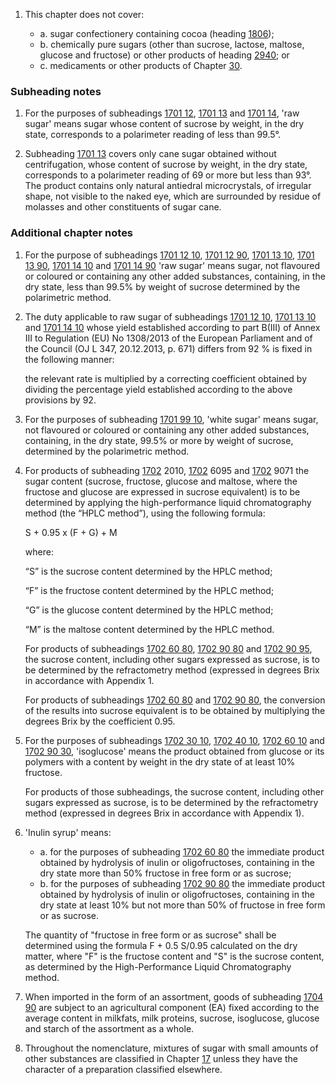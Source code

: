 1. This chapter does not cover:

   - a. sugar confectionery containing cocoa (heading [1806](/headings/1806));
   - b. chemically pure sugars (other than sucrose, lactose, maltose, glucose and fructose) or other products of heading [2940](/headings/2940); or
   - c. medicaments or other products of Chapter [30](/chapters/30).

### Subheading notes

1. For the purposes of subheadings [1701 12](/subheadings/1701120000-80), [1701 13](/subheadings/1701130000-80) and [1701 14](/subheadings/1701140000-80), 'raw sugar' means sugar whose content of sucrose by weight, in the dry state, corresponds to a polarimeter reading of less than 99.5°.

2. Subheading [1701 13](/subheadings/1701130000-80) covers only cane sugar obtained without centrifugation, whose content of sucrose by weight, in the dry state, corresponds to a polarimeter reading of 69 or more but less than 93°. The product contains only natural antiedral microcrystals, of irregular shape, not visible to the naked eye, which are surrounded by residue of molasses and other constituents of sugar cane.

### Additional chapter notes

1. For the purpose of subheadings [1701 12 10](/commodities/1701121000), [1701 12 90](/commodities/1701129000), [1701 13 10](/commodities/1701131000), [1701 13 90](/commodities/1701139000), [1701 14 10](/commodities/1701141000) and [1701 14 90](/commodities/1701149000) 'raw sugar' means sugar, not flavoured or coloured or containing any other added substances, containing, in the dry state, less than 99.5% by weight of sucrose determined by the polarimetric method.


2. The duty applicable to raw sugar of subheadings [1701 12 10](/commodities/1701121000), [1701 13 10](/commodities/1701131000) and [1701 14 10](/commodities/1701141000) whose yield established according to part B(III) of Annex III to Regulation (EU) No 1308/2013 of the European Parliament and of the Council (OJ L 347, 20.12.2013, p. 671) differs from 92 % is fixed in the following manner:

    the relevant rate is multiplied by a correcting coefficient obtained by dividing the percentage yield established according to the above provisions by 92.

3. For the purposes of subheading [1701 99 10](/commodities/1701991000), 'white sugar' means sugar, not flavoured or coloured or containing any other added substances, containing, in the dry state, 99.5% or more by weight of sucrose, determined by the polarimetric method.

4. For products of subheading [1702](/headings/1702) 2010, [1702](/headings/1702) 6095 and [1702](/headings/1702) 9071 the sugar content (sucrose, fructose, glucose and maltose, where the fructose and glucose are expressed in sucrose equivalent) is to be determined by applying the high-performance liquid chromatography method (the “HPLC method”), using the following formula: 

    S + 0.95 x (F + G) + M 
    
    where:
    
    “S” is the sucrose content determined by the HPLC method;
    
    “F” is the fructose content determined by the HPLC method;
    
    “G” is the glucose content determined by the HPLC method;
    
    “M” is the maltose content determined by the HPLC method.
    
    For products of subheadings [1702 60 80](/commodities/1702608000), [1702 90 80](/commodities/1702908000) and [1702 90 95](/commodities/1702909500), the sucrose content, including other sugars expressed as sucrose, is to be determined by the refractometry method (expressed in degrees Brix in accordance with Appendix 1. 
    
    For products of subheadings [1702 60 80](/commodities/1702608000) and [1702 90 80](/commodities/1702908000), the conversion of the results into sucrose equivalent is to be obtained by multiplying the degrees Brix by the coefficient 0.95.

5. For the purposes of subheadings [1702 30 10](/commodities/1702301000), [1702 40 10](/commodities/1702401000), [1702 60 10](/commodities/1702601000) and [1702 90 30](/commodities/1702903000), 'isoglucose' means the product obtained from glucose or its polymers with a content by weight in the dry state of at least 10% fructose.

    For products of those subheadings, the sucrose content, including other sugars expressed as sucrose, is to be determined by the refractometry method (expressed in degrees Brix in accordance with Appendix 1).

6. 'Inulin syrup' means:

    - a. for the purposes of subheading [1702 60 80](/commodities/1702608000) the immediate product obtained by hydrolysis of inulin or oligofructoses, containing in the dry state more than 50% fructose in free form or as sucrose;
    - b. for the purposes of subheading [1702 90 80](/commodities/1702908000) the immediate product obtained by hydrolysis of inulin or oligofructoses, containing in the dry state at least 10% but not more than 50% of fructose in free form or as sucrose.
    
    The quantity of "fructose in free form or as sucrose" shall be determined using the formula F + 0.5 S/0.95 calculated on the dry matter, where "F" is the fructose content and "S" is the sucrose content, as determined by the High-Performance Liquid Chromatography method.

7. When imported in the form of an assortment, goods of subheading [1704 90](/subheadings/1704900000-80) are subject to an agricultural component (EA) fixed according to the average content in milkfats, milk proteins, sucrose, isoglucose, glucose and starch of the assortment as a whole.

8. Throughout the nomenclature, mixtures of sugar with small amounts of other substances are classified in Chapter [17](/chapters/17) unless they have the character of a preparation classified elsewhere.
